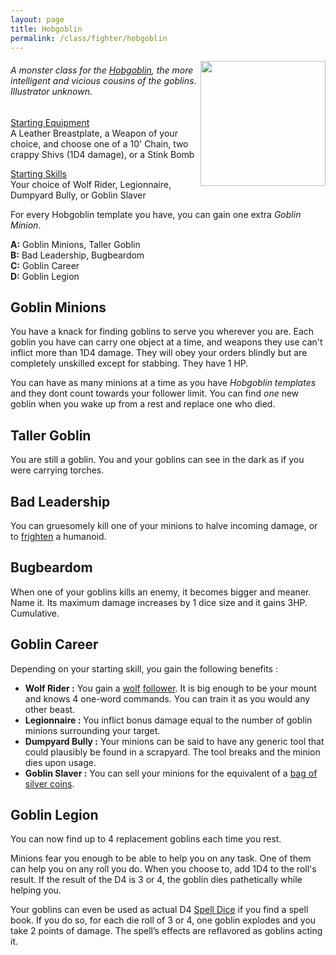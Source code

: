 ```yaml
---
layout: page
title: Hobgoblin
permalink: /class/fighter/hobgoblin
---
```


<img align="right" width=200px src="https://i.pinimg.com/originals/f6/15/11/f61511733e70507edfc2de2f86c33bc7.jpg">

###### A monster class for the [Hobgoblin](/monsters/hobgoblin), the more intelligent and vicious cousins of the goblins. Illustrator unknown.

<ins>Starting Equipment</ins><br>
A Leather Breastplate, a Weapon of your choice, and choose one of a 10' Chain, two crappy Shivs (1D4 damage), or a Stink Bomb

<ins>Starting Skills</ins><br>
Your choice of Wolf Rider, Legionnaire, Dumpyard Bully, or Goblin Slaver

For every Hobgoblin template you have, you can gain one extra _Goblin Minion_.

**A:** Goblin Minions, Taller Goblin<br>
**B:** Bad Leadership, Bugbeardom<br>
**C:** Goblin Career<br>
**D:** Goblin Legion<br>

## Goblin Minions
You have a knack for finding goblins to serve you wherever you are. Each goblin you have can carry one object at a time, and weapons they use can't inflict more than 1D4 damage. They will obey your orders blindly but are completely unskilled except for stabbing. They have 1 HP.

You can have as many minions at a time as you have _Hobgoblin templates_ and they dont count towards your follower limit. You can find _one_ new goblin when you wake up from a rest and replace one who died.

## Taller Goblin
You are still a goblin. You and your goblins can see in the dark as if you were carrying torches.

## Bad Leadership
You can gruesomely kill one of your minions to halve incoming damage, or to [frighten](/2020/11/10/extra-rules/#conditions) a humanoid.

## Bugbeardom
When one of your goblins kills an enemy, it becomes bigger and meaner. Name it. Its maximum damage increases by 1 dice size and it gains 3HP. Cumulative.

## Goblin Career
Depending on your starting skill, you gain the following benefits :

- **Wolf Rider :** You gain a [wolf](/monsters/boar) [follower](/2020/11/09/base-rules/). It is big enough to be your mount and knows 4 one-word commands. You can train it as you would any other beast.
- **Legionnaire :** You inflict bonus damage equal to the number of goblin minions surrounding your target.
- **Dumpyard Bully :** Your minions can be said to have any generic tool that could plausibly be found in a scrapyard. The tool breaks and the minion dies upon usage.
- **Goblin Slaver :** You can sell your minions for the equivalent of a [bag of silver coins](/2024/06/26/currency/).

## Goblin Legion
You can now find up to 4 replacement goblins each time you rest.

Minions fear you enough to be able to help you on any task. One of them can help you on any roll you do. When you choose to, add 1D4 to the roll's result. If the result of the D4 is 3 or 4, the goblin dies pathetically while helping you.

Your goblins can even be used as actual D4 [Spell Dice](/class/wizard#spells) if you find a spell book. If you do so, for each die roll of 3 or 4, one goblin explodes and you take 2 points of damage. The spell’s effects are reflavored as goblins acting it.
